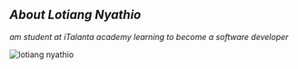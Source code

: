  ## *About Lotiang Nyathio*

 *am student at iTalanta academy learning to become a software developer*

![lotiang nyathio](https://avatars.githubusercontent.com/u/93643349?s=400&u=82dd5594370093a678246ab70b2f8703f4113dd9&v=4)
